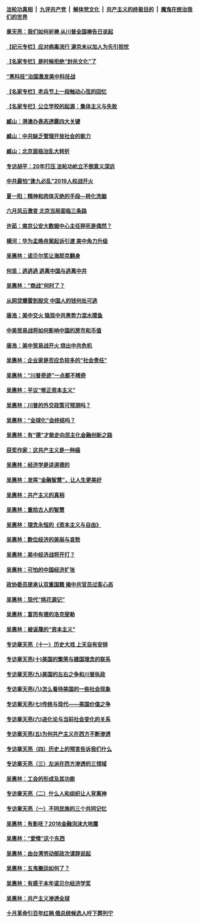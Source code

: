 

####  [法轮功真相](../../../../basic/blob/master/README.md?t=06232031) &nbsp;|&nbsp; [九评共产党](../../../../9ping.md/blob/master/README.md?t=06232031) &nbsp;|&nbsp; [解体党文化](../../../../jtdwh.md/blob/master/README.md?t=06232031)  &nbsp;|&nbsp; [共产主义的终极目的](../../../../gczydzjmd.md/blob/master/README.md?t=06232031) &nbsp;|&nbsp; [魔鬼在统治我们的世界](../../../../mgztzwmdsj.md/blob/master/README.md?t=06232031) 

#### [章天亮：我们如何祈祷 从川普全国祷告日说起](../pages/nsc423/n11944627.md?t=06232031) 

#### [【纪元专栏】应对病毒流行 渥京未以加人为先引担忧](../pages/nsc423/n11875714.md?t=06232031) 

#### [【名家专栏】是时候拒绝“封杀文化”了](../pages/nsc423/n11814093.md?t=06232031) 

#### [“黑科技”治国激发美中科技战](../pages/nsc423/n11638056.md?t=06232031) 

#### [【名家专栏】老兵节上一段触动心弦的回忆](../pages/nsc423/n11646016.md?t=06232031) 

#### [【名家专栏】公立学校的起源：集体主义与失败](../pages/nsc423/n11601833.md?t=06232031) 

#### [臧山：港澳办表态透露四大关键](../pages/nsc423/n11421628.md?t=06232031) 

#### [臧山：中共缺乏管理开放社会的能力](../pages/nsc423/n11407457.md?t=06232031) 

#### [臧山：北京面临治乱大转折](../pages/nsc423/n11406895.md?t=06232031) 

#### [专访胡平：20年打压 法轮功屹立不倒意义深远](../pages/nsc423/n11398800.md?t=06232031) 

#### [中共最怕“逢九必乱”2019人权战开火](../pages/nsc423/n11385248.md?t=06232031) 

#### [夏一阳：精神和肉体灭绝的手段—转化洗脑](../pages/nsc423/n11368250.md?t=06232031) 

#### [六月风云激变 北京当局面临三条路](../pages/nsc423/n11313668.md?t=06232031) 

#### [许茹：南京公安大数据中心主任猝死是偶然？](../pages/nsc423/n11064744.md?t=06232031) 

#### [横河：华为孟晚舟案起诉引渡 美中角力升级](../pages/nsc423/n11027230.md?t=06232031) 

#### [吴惠林：诺贝尔奖让海耶克翻身](../pages/nsc423/n10890049.md?t=06232031) 

#### [何坚：逃逃逃 逃离中国与逃离中共](../pages/nsc423/n10592891.md?t=06232031) 

#### [吴惠林：“商战”何时了？](../pages/nsc423/n10573558.md?t=06232031) 

#### [从网贷爆雷到股灾 中国人的钱何处可逃](../pages/nsc423/n10572800.md?t=06232031) 

#### [唐浩：美中交火 隐现中共黑势力混水摸鱼](../pages/nsc423/n10544040.md?t=06232031) 

#### [中美贸易战将如何影响中国的房市和币值](../pages/nsc423/n10543697.md?t=06232031) 

#### [唐浩：美中贸易战开火 烧出中共危机](../pages/nsc423/n10540126.md?t=06232031) 

#### [吴惠林：企业家是否应负较多的“社会责任”](../pages/nsc423/n10535022.md?t=06232031) 

#### [吴惠林：“川普奇迹”一点都不稀奇](../pages/nsc423/n10512808.md?t=06232031) 

#### [吴惠林：平议“修正资本主义”](../pages/nsc423/n10495724.md?t=06232031) 

#### [吴惠林：川普的外交政策可预测吗？](../pages/nsc423/n10462387.md?t=06232031) 

#### [吴惠林：“全球化”会终结吗？](../pages/nsc423/n10452838.md?t=06232031) 

#### [吴惠林：有“德”才能走向民主化金融创新之路](../pages/nsc423/n10432292.md?t=06232031) 

#### [获奖作家：这共产主义是一种癌](../pages/nsc423/n10431541.md?t=06232031) 

#### [吴惠林：经济学是讲道德的](../pages/nsc423/n10398014.md?t=06232031) 

#### [吴惠林：发挥“金融智慧”，让人生更美好](../pages/nsc423/n10375019.md?t=06232031) 

#### [吴惠林：共产主义的真相](../pages/nsc423/n10351394.md?t=06232031) 

#### [吴惠林：重拾古人的智慧](../pages/nsc423/n10337691.md?t=06232031) 

#### [吴惠林：理念永恒的《资本主义与自由》](../pages/nsc423/n10316274.md?t=06232031) 

#### [吴惠林：数位经济的美丽与哀愁](../pages/nsc423/n10292946.md?t=06232031) 

#### [吴惠林：美中经济战将开打？](../pages/nsc423/n10258825.md?t=06232031) 

#### [吴惠林：可怕的中国经济扩张](../pages/nsc423/n10219147.md?t=06232031) 

#### [政协委员提承认双重国籍 揭中共官员过客心态](../pages/nsc423/n10208809.md?t=06232031) 

#### [吴惠林：现代“桃花源记”](../pages/nsc423/n10185234.md?t=06232031) 

#### [吴惠林：富而有德的洛克斐勒](../pages/nsc423/n10142264.md?t=06232031) 

#### [吴惠林：被诬蔑的“资本主义”](../pages/nsc423/n10124816.md?t=06232031) 

#### [专访章天亮（十一）历史大戏 上天自有安排](../pages/nsc423/n10094905.md?t=06232031) 

#### [专访章天亮(十)美国的繁荣与建国理念的联系](../pages/nsc423/n10094899.md?t=06232031) 

#### [专访章天亮(九)美国的左右之争和川普执政](../pages/nsc423/n10094889.md?t=06232031) 

#### [专访章天亮(八)怎么看待美国的一些社会现象](../pages/nsc423/n10094857.md?t=06232031) 

#### [专访章天亮(七)传统与现代——美国价值之争](../pages/nsc423/n10093140.md?t=06232031) 

#### [专访章天亮(六)进化论与当前社会变化的关系](../pages/nsc423/n10092036.md?t=06232031) 

#### [专访章天亮(五)为何共产主义在西方不断渗透](../pages/nsc423/n10083620.md?t=06232031) 

#### [专访章天亮（四）历史上的预言告诉我们什么](../pages/nsc423/n10083606.md?t=06232031) 

#### [专访章天亮（三）左派在西方渗透的三领域](../pages/nsc423/n10081115.md?t=06232031) 

#### [吴惠林：工会的形成及其功能](../pages/nsc423/n10080633.md?t=06232031) 

#### [专访章天亮（二）什么人和组织让人背离神](../pages/nsc423/n10076637.md?t=06232031) 

#### [专访章天亮（一）不同民族的三个共同记忆](../pages/nsc423/n10074188.md?t=06232031) 

#### [吴惠林：有影呒？2018金融泡沫大地震](../pages/nsc423/n10040534.md?t=06232031) 

#### [吴惠林：“爱情”这个东西](../pages/nsc423/n10019423.md?t=06232031) 

#### [吴惠林：由台湾劳动部政次请辞说起](../pages/nsc423/n9979679.md?t=06232031) 

#### [吴惠林：五鬼搬运如何了？](../pages/nsc423/n9925338.md?t=06232031) 

#### [吴惠林：有感于本年诺贝尔经济学奖](../pages/nsc423/n9871883.md?t=06232031) 

#### [吴惠林：共产主义渗透全球](../pages/nsc423/n9812748.md?t=06232031) 

#### [十月革命引百年红祸 俄总统候选人吁下葬列宁](../pages/nsc423/n9810182.md?t=06232031) 


